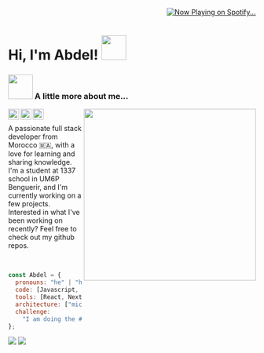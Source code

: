 <p align="right">
  <a href="https://abdeljalil-salhi.vercel.app/now-playing?open">
    <img src="https://abdeljalil-salhi.vercel.app/now-playing" alt="Now Playing on Spotify..." />
  </a>
</p>

<p align="center">
	<h1> Hi, I'm Abdel! <img src="https://media.giphy.com/media/mGcNjsfWAjY5AEZNw6/giphy.gif" width="50" /></h1>
</p>

<!-- <img width="100%" src="https://media.giphy.com/media/v1.Y2lkPTc5MGI3NjExYTQzMjBmODBmZTI1NmRhZDIxMGQ0MTgyOTY2MWY4NWNjZDBjMzk0YSZlcD12MV9pbnRlcm5hbF9naWZzX2dpZklkJmN0PWc/13HgwGsXF0aiGY/giphy.gif"> -->

<!-- <div align="center">
[![absalhi's 42 stats](https://badge42.vercel.app/api/v2/cl9iseqxd00640gl9mg4g0mxp/stats?cursusId=21&coalitionId=78)](https://github.com/JaeSeoKim/badge42)
</div> -->

### <img src="https://media.giphy.com/media/VgCDAzcKvsR6OM0uWg/giphy.gif" width="50"> A little more about me...

<img
	align="right"
	width="350"
	src="https://github-readme-stats.vercel.app/api?username=abdeljalil-salhi&show_icons=true&include_all_commits=true&count_private=true&theme=tokyonight"
/>

<a href="https://twitter.com/itsabdeeels">
  <img align="left" alt="Abdel's Twitter" width="22px" src="https://cdn.jsdelivr.net/npm/simple-icons@v3/icons/twitter.svg" />
</a>
<a href="https://www.linkedin.com/in/abdeljalil-salhi/">
  <img align="left" alt="Abdel's LinkedIn" width="22px" src="https://cdn.jsdelivr.net/npm/simple-icons@v3/icons/linkedin.svg" />
</a>
<a href="https://github.com/abdeljalil-salhi">
  <img align="left" alt="Abdel's Github" width="22px" src="https://cdn.jsdelivr.net/npm/simple-icons@v3/icons/github.svg" />
</a>
<br />

A passionate full stack developer from Morocco 🇲🇦, with a love for learning and sharing knowledge. I'm a student at 1337 school in UM6P Benguerir, and I'm currently working on a few projects.
Interested in what I've been working on recently? Feel free to check out my github repos.

<br />

```javascript
const Abdel = {
  pronouns: "he" | "him",
  code: [Javascript, Typescript, HTML, SCSS, PHP, SQL, Python, C, Swift, C++],
  tools: [React, Next, Redux, Redis, Node, Socketio, Docker, Tkinter],
  architecture: ["microservices", "event-driven", "design system pattern"],
  challenge:
    "I am doing the #100DaysOfCode challenge focused on C and learning new concepts",
};
```

![](https://komarev.com/ghpvc/?username=abdeljalil-salhi&style=for-the-badge)
![](https://hit.yhype.me/github/profile?user_id=65598953)
